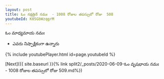 ```yaml
---
layout: post
title: ఓం నక్షత్రినే నమః  - 1008 రోజుల తపస్సులో రోజు  508
youtubeId: K05GbWzqgrM
---
```

 
 
 ఓం మాధ్యమాయ నమః  
 
 -  ఎవరు నిష్పాక్షికంగా ఉన్నారు 
 
  
 
  
 
 
 
 
 
 


{% include youtubePlayer.html id=page.youtubeId %}
 
[Next]({{ site.baseurl }}{% link  split2/_posts/2020-06-09-ఓం వృషభాయ నమః  - 1008 రోజుల తపస్సులో రోజు  509.md%})
 
